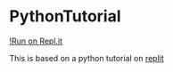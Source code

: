 # PythonTutorial
[!Run on Repl.it](https://repl.it/badge/github/Bluette1/PythonTutorial)

This is based on a python tutorial on [replit](https://repl.it/student/classrooms/17929)
